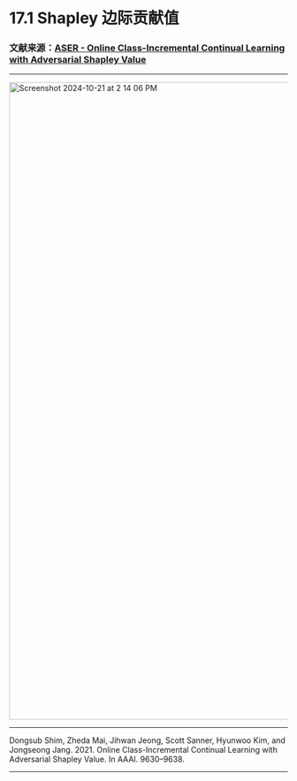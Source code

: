 # 17.1 Shapley 边际贡献值

### 文献来源：[ASER - Online Class-Incremental Continual Learning with Adversarial Shapley Value](https://github.com/RenaissanceT/Continual_Learning_for_Time_Series_Survey_and_Evaluation/blob/main/Article%20Analysis/17.%20(ASER)%20Online%20Class-Incremental%20Continual%20Learning%20with%20Adversarial%20Shapley%20Value.md)

----

<img width="1153" alt="Screenshot 2024-10-21 at 2 14 06 PM" src="https://github.com/user-attachments/assets/15d7d1be-8722-45b3-9d0d-0c37350c42c9">

----

Dongsub Shim, Zheda Mai, Jihwan Jeong, Scott Sanner, Hyunwoo Kim, and Jongseong Jang. 2021. Online Class-Incremental Continual Learning with Adversarial Shapley Value. In AAAI. 9630–9638.

----
